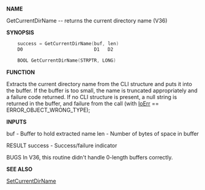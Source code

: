 
**NAME**

GetCurrentDirName -- returns the current directory name (V36)

**SYNOPSIS**

```c
    success = GetCurrentDirName(buf, len)
    D0                          D1   D2

    BOOL GetCurrentDirName(STRPTR, LONG)

```
**FUNCTION**

Extracts the current directory name from the CLI structure and puts it
into the buffer.  If the buffer is too small, the name is truncated
appropriately and a failure code returned.  If no CLI structure is
present, a null string is returned in the buffer, and failure from
the call (with [IoErr](IoErr.md) == ERROR_OBJECT_WRONG_TYPE);

**INPUTS**

buf     - Buffer to hold extracted name
len     - Number of bytes of space in buffer

RESULT
success - Success/failure indicator

BUGS
In V36, this routine didn't handle 0-length buffers correctly.

**SEE ALSO**

[SetCurrentDirName](SetCurrentDirName.md)
